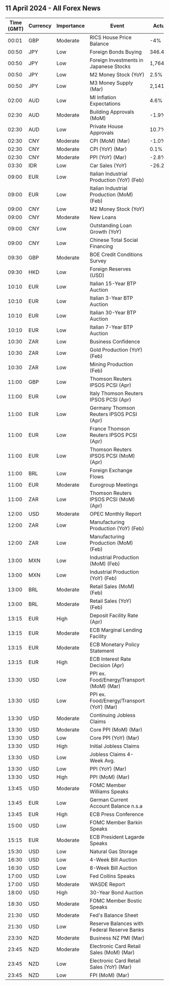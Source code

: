 ## 11 April 2024 - All Forex News

| Time (GMT) | Currency | Importance | Event | Actual | Forecast | Previous |
|------|----------|------------|-------|--------|----------|----------|
| 00:01 | GBP | Moderate | RICS House Price Balance | -4% | -6% | -10% |
| 00:50 | JPY | Low | Foreign Bonds Buying | 346.4B |  | -1,660.5B |
| 00:50 | JPY | Low | Foreign Investments in Japanese Stocks | 1,764.4B |  | -441.6B |
| 00:50 | JPY | Low | M2 Money Stock (YoY) | 2.5% | 2.4% | 2.4% |
| 00:50 | JPY | Low | M3 Money Supply (Mar) | 2,141.1B |  | 2,140.1B |
| 02:00 | AUD | Low | MI Inflation Expectations | 4.6% |  | 4.3% |
| 02:30 | AUD | Moderate | Building Approvals (MoM) | -1.9% | -1.9% | -2.5% |
| 02:30 | AUD | Low | Private House Approvals | 10.7% | 10.7% | -9.9% |
| 02:30 | CNY | Moderate | CPI (MoM) (Mar) | -1.0% | -0.5% | 1.0% |
| 02:30 | CNY | Moderate | CPI (YoY) (Mar) | 0.1% | 0.4% | 0.7% |
| 02:30 | CNY | Moderate | PPI (YoY) (Mar) | -2.8% | -2.8% | -2.7% |
| 03:30 | IDR | Low | Car Sales (YoY) | -26.20% |  | -18.80% |
| 09:00 | EUR | Low | Italian Industrial Production (YoY) (Feb) |  |  | -3.4% |
| 09:00 | EUR | Low | Italian Industrial Production (MoM) (Feb) |  | 0.6% | -1.2% |
| 09:00 | CNY | Low | M2 Money Stock (YoY) |  | 8.7% | 8.7% |
| 09:00 | CNY | Moderate | New Loans |  | 3,700.0B | 1,450.0B |
| 09:00 | CNY | Low | Outstanding Loan Growth (YoY) |  | 9.9% | 10.1% |
| 09:00 | CNY | Low | Chinese Total Social Financing |  | 4,700.0B | 1,560.0B |
| 09:30 | GBP | Moderate | BOE Credit Conditions Survey |  |  |  |
| 09:30 | HKD | Low | Foreign Reserves (USD) |  |  | 425.10B |
| 10:10 | EUR | Low | Italian 15-Year BTP Auction |  |  | 3.85% |
| 10:10 | EUR | Low | Italian 3-Year BTP Auction |  |  | 3.06% |
| 10:10 | EUR | Low | Italian 30-Year BTP Auction |  |  | 5.050% |
| 10:10 | EUR | Low | Italian 7-Year BTP Auction |  |  | 3.24% |
| 10:30 | ZAR | Low | Business Confidence |  |  | 112.3 |
| 10:30 | ZAR | Low | Gold Production (YoY) (Feb) |  |  | -12.7% |
| 10:30 | ZAR | Low | Mining Production (Feb) |  | 3.5% | -3.3% |
| 11:00 | GBP | Low | Thomson Reuters IPSOS PCSI (Apr) |  |  | 47.1 |
| 11:00 | EUR | Low | Italy Thomson Reuters IPSOS PCSI (Apr) |  |  | 46.94 |
| 11:00 | EUR | Low | Germany Thomson Reuters IPSOS PCSI (Apr) |  |  | 47.55 |
| 11:00 | EUR | Low | France Thomson Reuters IPSOS PCSI (Apr) |  |  | 41.72 |
| 11:00 | EUR | Low | Thomson Reuters IPSOS PCSI (MoM) (Apr) |  |  | 47.15 |
| 11:00 | BRL | Low | Foreign Exchange Flows |  |  | -0.540B |
| 11:00 | EUR | Moderate | Eurogroup Meetings |  |  |  |
| 11:00 | ZAR | Low | Thomson Reuters IPSOS PCSI (MoM) (Apr) |  |  | 43.61 |
| 12:00 | USD | Moderate | OPEC Monthly Report |  |  |  |
| 12:00 | ZAR | Low | Manufacturing Production (YoY) (Feb) |  | 3.5% | 2.6% |
| 12:00 | ZAR | Low | Manufacturing Production (MoM) (Feb) |  | 0.4% | 0.8% |
| 13:00 | MXN | Low | Industrial Production (MoM) (Feb) |  | 0.3% | 0.4% |
| 13:00 | MXN | Low | Industrial Production (YoY) (Feb) |  | 3.5% | 2.9% |
| 13:00 | BRL | Moderate | Retail Sales (MoM) (Feb) |  | -1.0% | 2.5% |
| 13:00 | BRL | Moderate | Retail Sales (YoY) (Feb) |  | 3.3% | 4.1% |
| 13:15 | EUR | High | Deposit Facility Rate (Apr) |  | 4.00% | 4.00% |
| 13:15 | EUR | Moderate | ECB Marginal Lending Facility |  |  | 4.75% |
| 13:15 | EUR | Moderate | ECB Monetary Policy Statement |  |  |  |
| 13:15 | EUR | High | ECB Interest Rate Decision (Apr) |  | 4.50% | 4.50% |
| 13:30 | USD | Low | PPI ex. Food/Energy/Transport (MoM) (Mar) |  |  | 0.4% |
| 13:30 | USD | Low | PPI ex. Food/Energy/Transport (YoY) (Mar) |  |  | 2.8% |
| 13:30 | USD | Moderate | Continuing Jobless Claims |  |  | 1,791K |
| 13:30 | USD | Moderate | Core PPI (MoM) (Mar) |  | 0.2% | 0.3% |
| 13:30 | USD | Low | Core PPI (YoY) (Mar) |  | 2.3% | 2.0% |
| 13:30 | USD | High | Initial Jobless Claims |  | 216K | 221K |
| 13:30 | USD | Low | Jobless Claims 4-Week Avg. |  |  | 214.25K |
| 13:30 | USD | Low | PPI (YoY) (Mar) |  | 2.2% | 1.6% |
| 13:30 | USD | High | PPI (MoM) (Mar) |  | 0.3% | 0.6% |
| 13:45 | USD | Moderate | FOMC Member Williams Speaks |  |  |  |
| 13:45 | EUR | Low | German Current Account Balance n.s.a |  |  | 29.7B |
| 13:45 | EUR | High | ECB Press Conference |  |  |  |
| 15:00 | USD | Low | FOMC Member Barkin Speaks |  |  |  |
| 15:15 | EUR | Moderate | ECB President Lagarde Speaks |  |  |  |
| 15:30 | USD | Low | Natural Gas Storage |  | 14B | -37B |
| 16:30 | USD | Low | 4-Week Bill Auction |  |  | 5.265% |
| 16:30 | USD | Low | 8-Week Bill Auction |  |  | 5.260% |
| 17:00 | USD | Low | Fed Collins Speaks |  |  |  |
| 17:00 | USD | Moderate | WASDE Report |  |  |  |
| 18:00 | USD | High | 30-Year Bond Auction |  |  | 4.331% |
| 18:30 | USD | Moderate | FOMC Member Bostic Speaks |  |  |  |
| 21:30 | USD | Moderate | Fed's Balance Sheet |  |  | 7,440B |
| 21:30 | USD | Low | Reserve Balances with Federal Reserve Banks |  |  | 3.541T |
| 23:30 | NZD | Moderate | Business NZ PMI (Mar) |  |  | 49.3 |
| 23:45 | NZD | Moderate | Electronic Card Retail Sales (MoM) (Mar) |  |  | -1.8% |
| 23:45 | NZD | Low | Electronic Card Retail Sales (YoY) (Mar) |  |  | 2.5% |
| 23:45 | NZD | Low | FPI (MoM) (Mar) |  |  | -0.6% |
